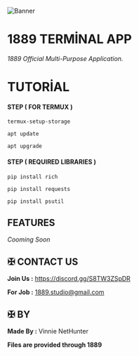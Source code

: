 ![Banner](https://github.com/user-attachments/assets/c6702cd7-8638-44ad-aff9-a7b93202c308)



# 1889 TERMİNAL APP

*1889 Official Multi-Purpose Application.*


# TUTORİAL



#### STEP ( FOR TERMUX )

```
termux-setup-storage
```
```
apt update
```
```
apt upgrade
```



#### STEP ( REQUIRED LIBRARIES )

```
pip install rich
```
```
pip install requests
```
```
pip install psutil
```



## FEATURES 

*Cooming Soon*



## ✠ CONTACT US 

**Join Us :** https://discord.gg/S8TW3ZSpDR

**For Job :** 1889.studio@gmail.com



## ✠ BY 

**Made By :** Vinnie NetHunter

**Files are provided through 1889**

